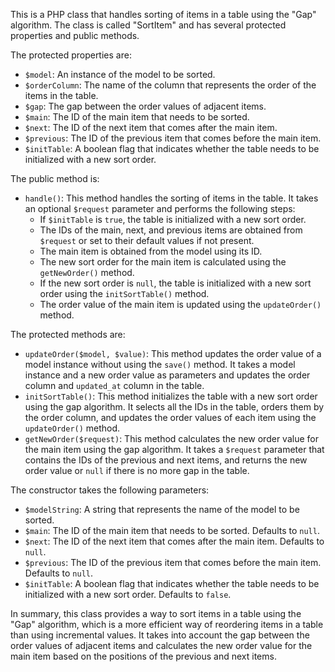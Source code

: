 This is a PHP class that handles sorting of items in a table using the "Gap" algorithm. The class is called "SortItem" and has several protected properties and public methods.

The protected properties are:

- `$model`: An instance of the model to be sorted.
- `$orderColumn`: The name of the column that represents the order of the items in the table.
- `$gap`: The gap between the order values of adjacent items.
- `$main`: The ID of the main item that needs to be sorted.
- `$next`: The ID of the next item that comes after the main item.
- `$previous`: The ID of the previous item that comes before the main item.
- `$initTable`: A boolean flag that indicates whether the table needs to be initialized with a new sort order.

The public method is:

- `handle()`: This method handles the sorting of items in the table. It takes an optional `$request` parameter and performs the following steps:
	- If `$initTable` is `true`, the table is initialized with a new sort order.
	- The IDs of the main, next, and previous items are obtained from `$request` or set to their default values if not present.
	- The main item is obtained from the model using its ID.
	- The new sort order for the main item is calculated using the `getNewOrder()` method.
	- If the new sort order is `null`, the table is initialized with a new sort order using the `initSortTable()` method.
	- The order value of the main item is updated using the `updateOrder()` method.

The protected methods are:

- `updateOrder($model, $value)`: This method updates the order value of a model instance without using the `save()` method. It takes a model instance and a new order value as parameters and updates the order column and `updated_at` column in the table.
- `initSortTable()`: This method initializes the table with a new sort order using the gap algorithm. It selects all the IDs in the table, orders them by the order column, and updates the order values of each item using the `updateOrder()` method.
- `getNewOrder($request)`: This method calculates the new order value for the main item using the gap algorithm. It takes a `$request` parameter that contains the IDs of the previous and next items, and returns the new order value or `null` if there is no more gap in the table.

The constructor takes the following parameters:

- `$modelString`: A string that represents the name of the model to be sorted.
- `$main`: The ID of the main item that needs to be sorted. Defaults to `null`.
- `$next`: The ID of the next item that comes after the main item. Defaults to `null`.
- `$previous`: The ID of the previous item that comes before the main item. Defaults to `null`.
- `$initTable`: A boolean flag that indicates whether the table needs to be initialized with a new sort order. Defaults to `false`.

In summary, this class provides a way to sort items in a table using the "Gap" algorithm, which is a more efficient way of reordering items in a table than using incremental values. It takes into account the gap between the order values of adjacent items and calculates the new order value for the main item based on the positions of the previous and next items.
